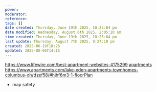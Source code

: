 ```yaml
---
power: 
moderator: 
reference: 
tags: []
date created: Thursday, June 19th 2025, 10:25:04 pm
date modified: Wednesday, August 6th 2025, 2:05:20 am
time created: Thursday, June 19th 2025, 10:25:04 pm
last update: Thursday, August 7th 2025, 9:27:10 pm
created: 2025-06-19T18:25
updated: 2025-08-06T14:15
---
```

https://www.lifewire.com/best-apartment-websites-4175299
[apartments](https://www.apartments.com/)
https://www.apartments.com/lake-eden-apartments-townhomes-columbus-oh/tfzef58/#hjhf6m3-1-floorPlan
- map safety